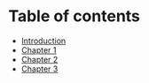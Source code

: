 # Table of contents

* [Introduction](README.md)
* [Chapter 1](chapter-1.md)
* [Chapter 2](chapter-2.md)
* [Chapter 3](chapter-3.md)

